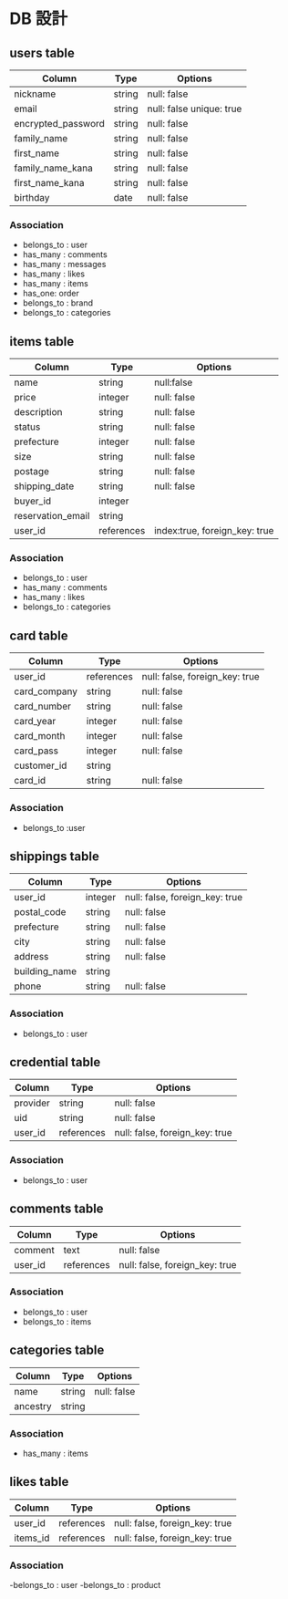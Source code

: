 # DB 設計

## users table

| Column             | Type                | Options                   |
|--------------------|---------------------|---------------------------|
| nickname           | string              | null: false               |
| email              | string              | null: false   unique: true|
| encrypted_password | string              | null: false               |
| family_name        | string              | null: false               |
| first_name         | string              | null: false               |
| family_name_kana   | string              | null: false               |
| first_name_kana    | string              | null: false               |
| birthday           | date                | null: false               |

### Association

- belongs_to : user
- has_many : comments
- has_many : messages
- has_many : likes
- has_many : items
- has_one: order
- belongs_to : brand
- belongs_to : categories



## items table

| Column      | Type       | Options                        |
|-------------|------------|--------------------------------|
|   name      |  string    | null:false                     | 
|   price     |  integer   | null: false                    |
| description |  string    | null: false                    |
|  status     |  string    | null: false                    |
|  prefecture |  integer   | null: false                    |
|   size      |  string    | null: false                    |
|   postage   | string     | null: false                    |
|shipping_date| string     | null: false                    |
|buyer_id     | integer    |                                |
|reservation_email| string |                                |
|   user_id   | references | index:true, foreign_key: true  |


### Association

- belongs_to : user
- has_many : comments
- has_many : likes
- belongs_to : categories


## card table

| Column      | Type       | Options                        |
|-------------|------------|--------------------------------|
|  user_id    | references | null: false, foreign_key: true |
|card_company | string     | null: false                    |
|card_number  | string     | null: false                    |
|card_year    | integer    | null: false                    |
|card_month   | integer    | null: false                    |
|card_pass    | integer    | null: false                    |
|customer_id  | string     |                                |
|  card_id    | string     | null: false                    |

### Association

- belongs_to :user


## shippings table

| Column      | Type       | Options                        |
|-------------|------------|--------------------------------|
|  user_id    | integer    | null: false, foreign_key: true |
|  postal_code| string     | null: false                    |
|  prefecture | string     | null: false                    |
|  city       | string     | null: false                    |
| address     | string     | null: false                    |
|building_name| string     |                                |
|  phone      | string     | null: false                    |


### Association

- belongs_to : user

## credential table
| Column      | Type       | Options                        |
|-------------|------------|--------------------------------|
|  provider   | string     | null: false                    |
|  uid        | string     | null: false                    |
|  user_id    | references | null: false, foreign_key: true |

### Association

- belongs_to : user

## comments table
| Column      | Type       | Options                        |
|-------------|------------|--------------------------------|
|  comment    | text       | null: false                    |
|  user_id    | references | null: false, foreign_key: true |

### Association

- belongs_to : user
- belongs_to : items

## categories table
| Column      | Type       | Options                        |
|-------------|------------|--------------------------------|
|  name       | string     | null: false                    |
|  ancestry   | string     |                                |


### Association

- has_many : items

## likes table
| Column      | Type       | Options                        |
|-------------|------------|--------------------------------|
|  user_id    |references  | null: false, foreign_key: true |
|  items_id   |references  | null: false, foreign_key: true |


### Association

-belongs_to : user
-belongs_to : product
